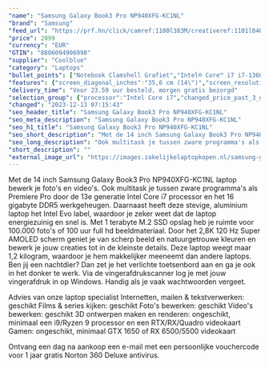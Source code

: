 ```yaml
---
"name": "Samsung Galaxy Book3 Pro NP940XFG-KC1NL"
"brand": "Samsung"
"feed_url": "https://prf.hn/click/camref:1100l383M/creativeref:1101l84031/destination:https%3A%2F%2Fwww.coolblue.nl%2Fproduct%2F922108"
"price": 2099
"currency": "EUR"
"GTIN": "8806094906998"
"supplier": "Coolblue"
"category": "Laptops"
"bullet_points": ["Notebook Clamshell Grafiet","Intel® Core™ i7 i7-1360P","35,6 cm (14\") WQXGA+ 2880 x 1800 Pixels AMOLED","16 GB LPDDR5-SDRAM","1 TB SSD","Intel Iris Xe Graphics","Wi-Fi 6E (802.11ax) Bluetooth 5.1","63 Wh 65 W","Windows 11 Home"]
"features": {"screen_diagonal_inches":"35,6 cm (14\")","screen_resolution":"2880 x 1800 Pixels","processor_family":"Intel® Core™ i7","memory_size":"16 GB","memory_type":"LPDDR5-SDRAM","total_storage_space":"1 TB","operating_system":"Windows 11 Home","battery_capacity":"63 Wh","width":"312,3 mm","depth":"223,8 mm","height":"11,3 mm","weight":"1,17 kg"}
"delivery_time": "Voor 23.59 uur besteld, morgen gratis bezorgd"
"selection_group": {"processor":"Intel Core i7","changed_price_past_3_days":false,"product_family":"Galaxy Book3 Pro"}
"changed": "2023-12-13 07:15:43"
"seo_header_title": "Samsung Galaxy Book3 Pro NP940XFG-KC1NL"
"seo_meta_description": "Samsung Galaxy Book3 Pro NP940XFG-KC1NL"
"seo_h1_title": "Samsung Galaxy Book3 Pro NP940XFG-KC1NL"
"seo_short_description": "Met de 14 inch Samsung Galaxy Book3 Pro NP940XFG-KC1NL laptop bewerk je foto's en video's."
"seo_long_description": "Ook multitask je tussen zware programma's als Premiere Pro door de 13e generatie Intel Core i7 processor en het 16 gigabyte DDR5 werkgeheugen. Daarnaast heeft deze stevige, aluminium laptop het Intel Evo label, waardoor je zeker weet dat de laptop energiezuinig en snel is. Met 1 terabyte M. 2 SSD opslag heb je ruimte voor 100. 000 foto's of 100 uur full hd beeldmateriaal. Door het 2,8K 120 Hz Super AMOLED scherm geniet je van scherp beeld en natuurgetrouwe kleuren en bewerk je jouw creaties tot in de kleinste details. Deze laptop weegt maar 1,2 kilogram, waardoor je hem makkelijker meeneemt dan andere laptops. Ben jij een nachtdier? Dan zet je het verlichte toetsenbord aan en ga je ook in het donker te werk. Via de vingerafdrukscanner log je met jouw vingerafdruk in op Windows. Handig als je vaak wachtwoorden vergeet. \r\n\r\nAdvies van onze laptop specialist\r\nInternetten, mailen & tekstverwerken: geschikt\r\nFilms & series kijken: geschikt\r\nFoto's bewerken: geschikt\r\nVideo's bewerken: geschikt\r\n3D ontwerpen maken en renderen: ongeschikt, minimaal een i9/Ryzen 9 processor en een RTX/RX/Quadro videokaart\r\nGamen: ongeschikt, minimaal GTX 1650 of RX 6500/5500 videokaart\r\n \r\nOntvang een dag na aankoop een e-mail met een persoonlijke vouchercode voor 1 jaar gratis Norton 360 Deluxe antivirus."
"short_description": ""
"external_image_url": "https://images.zakelijkelaptopkopen.nl/samsung-galaxy-book3-pro-np940xfg-kc1nl.webp"
---
```


Met de 14 inch Samsung Galaxy Book3 Pro NP940XFG-KC1NL laptop bewerk je foto's en video's. Ook multitask je tussen zware programma's als Premiere Pro door de 13e generatie Intel Core i7 processor en het 16 gigabyte DDR5 werkgeheugen. Daarnaast heeft deze stevige, aluminium laptop het Intel Evo label, waardoor je zeker weet dat de laptop energiezuinig en snel is. Met 1 terabyte M.2 SSD opslag heb je ruimte voor 100.000 foto's of 100 uur full hd beeldmateriaal. Door het 2,8K 120 Hz Super AMOLED scherm geniet je van scherp beeld en natuurgetrouwe kleuren en bewerk je jouw creaties tot in de kleinste details. Deze laptop weegt maar 1,2 kilogram, waardoor je hem makkelijker meeneemt dan andere laptops. Ben jij een nachtdier? Dan zet je het verlichte toetsenbord aan en ga je ook in het donker te werk. Via de vingerafdrukscanner log je met jouw vingerafdruk in op Windows. Handig als je vaak wachtwoorden vergeet.

Advies van onze laptop specialist
Internetten, mailen & tekstverwerken: geschikt
Films & series kijken: geschikt
Foto's bewerken: geschikt
Video's bewerken: geschikt
3D ontwerpen maken en renderen: ongeschikt, minimaal een i9/Ryzen 9 processor en een RTX/RX/Quadro videokaart
Gamen: ongeschikt, minimaal GTX 1650 of RX 6500/5500 videokaart
 
Ontvang een dag na aankoop een e-mail met een persoonlijke vouchercode voor 1 jaar gratis Norton 360 Deluxe antivirus.